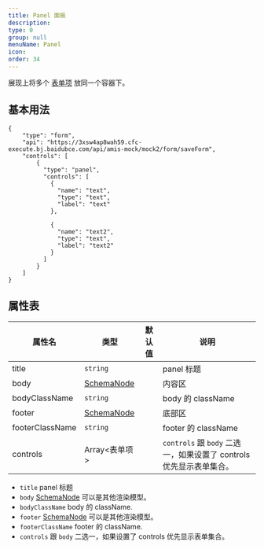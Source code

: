 ```yaml
---
title: Panel 面板
description:
type: 0
group: null
menuName: Panel
icon:
order: 34
---
```


展现上将多个 [表单项](./formItem) 放同一个容器下。

## 基本用法

```schema: scope="body"
{
    "type": "form",
    "api": "https://3xsw4ap8wah59.cfc-execute.bj.baidubce.com/api/amis-mock/mock2/form/saveForm",
    "controls": [
        {
          "type": "panel",
          "controls": [
            {
              "name": "text",
              "type": "text",
              "label": "text"
            },

            {
              "name": "text2",
              "type": "text",
              "label": "text2"
            }
          ]
        }
    ]
}
```

## 属性表

| 属性名          | 类型                                 | 默认值 | 说明                                                                |
| --------------- | ------------------------------------ | ------ | ------------------------------------------------------------------- |
| title           | `string`                             |        | panel 标题                                                          |
| body            | [SchemaNode](../../types/schemanode) |        | 内容区                                                              |
| bodyClassName   | `string`                             |        | body 的 className                                                   |
| footer          | [SchemaNode](../../types/schemanode) |        | 底部区                                                              |
| footerClassName | `string`                             |        | footer 的 className                                                 |
| controls        | Array<表单项>                        |        | `controls` 跟 `body` 二选一，如果设置了 controls 优先显示表单集合。 |

- `title` panel 标题
- `body` [SchemaNode](../../types/schemanode) 可以是其他渲染模型。
- `bodyClassName` body 的 className.
- `footer` [SchemaNode](../../types/schemanode) 可以是其他渲染模型。
- `footerClassName` footer 的 className.
- `controls` 跟 `body` 二选一，如果设置了 controls 优先显示表单集合。
